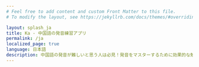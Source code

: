 ```yaml
---
# Feel free to add content and custom Front Matter to this file.
# To modify the layout, see https://jekyllrb.com/docs/themes/#overriding-theme-defaults

layout: splash_ja
title: Ka - 中国語の発音練習アプリ
permalink: /ja
localized_page: true
language: 日本語
description: 中国語の発音が難しいと思う人は必見！発音をマスターするために効果的な勉強方法！
---
```

